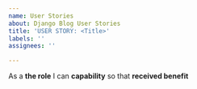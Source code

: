 ```yaml
---
name: User Stories
about: Django Blog User Stories
title: 'USER STORY: <Title>'
labels: ''
assignees: ''

---
```


As a **the role** I can **capability** so that **received benefit**
